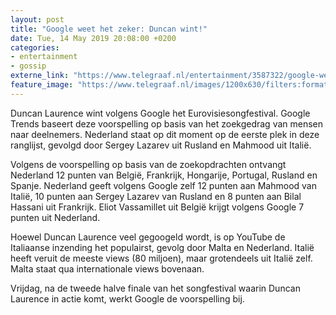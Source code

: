 ```yaml
---
layout: post
title: "Google weet het zeker: Duncan wint!"
date: Tue, 14 May 2019 20:08:00 +0200
categories: 
- entertainment 
- gossip 
externe_link: "https://www.telegraaf.nl/entertainment/3587322/google-weet-het-zeker-duncan-wint"
feature_image: "https://www.telegraaf.nl/images/1200x630/filters:format(jpeg):quality(80)/cdn-kiosk-api.telegraaf.nl/02ac277c-7674-11e9-aa5b-02d2fb1aa1d7.jpg"
---
```


<p class="intro">Duncan Laurence wint volgens Google het Eurovisiesongfestival. Google Trends baseert deze voorspelling op basis van het zoekgedrag van mensen naar deelnemers. Nederland staat op dit moment op de eerste plek in deze ranglijst, gevolgd door Sergey Lazarev uit Rusland en Mahmood uit Italië.</p> <p>Volgens de voorspelling op basis van de zoekopdrachten ontvangt Nederland 12 punten van België, Frankrijk, Hongarije, Portugal, Rusland en Spanje. Nederland geeft volgens Google zelf 12 punten aan Mahmood van Italië, 10 punten aan Sergey Lazarev van Rusland en 8 punten aan Bilal Hassani uit Frankrijk. Eliot Vassamillet uit België krijgt volgens Google 7 punten uit Nederland.</p><p>Hoewel Duncan Laurence veel gegoogeld wordt, is op YouTube de Italiaanse inzending het populairst, gevolg door Malta en Nederland. Italië heeft veruit de meeste views (80 miljoen), maar grotendeels uit Italië zelf. Malta staat qua internationale views bovenaan.</p><p>Vrijdag, na de tweede halve finale van het songfestival waarin Duncan Laurence in actie komt, werkt Google de voorspelling bij.</p>
